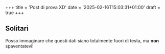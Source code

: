 +++
title = 'Post di prova XD'
date = '2025-02-16T15:03:31+01:00'
draft = true
+++

## Solitari

Posso immaginare che questi dati siano totalmente fuori di testa, ma **non** spaventatevi!

